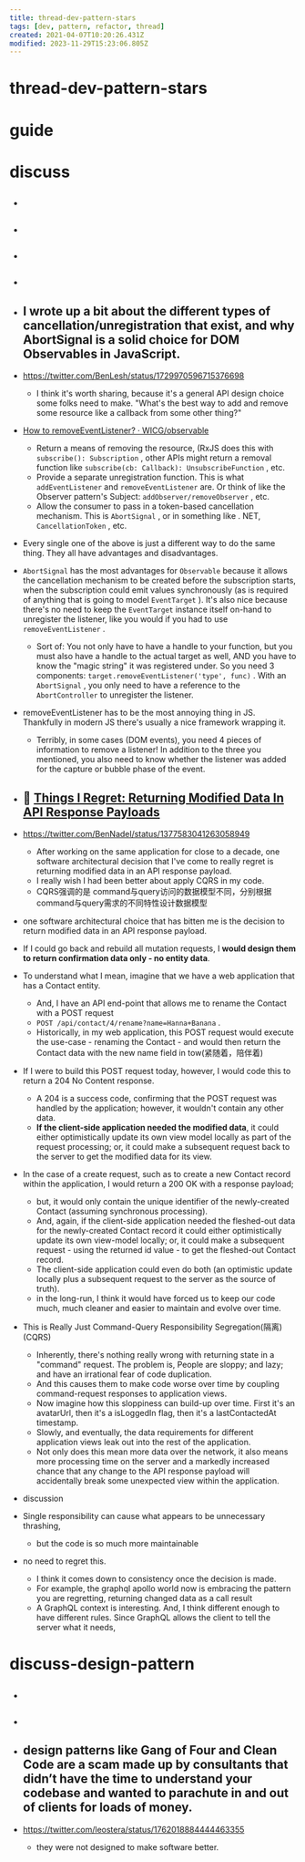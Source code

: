 ```yaml
---
title: thread-dev-pattern-stars
tags: [dev, pattern, refactor, thread]
created: 2021-04-07T10:20:26.431Z
modified: 2023-11-29T15:23:06.805Z
---
```


# thread-dev-pattern-stars

# guide

# discuss
- ## 

- ## 

- ## 

- ## 

- ## I wrote up a bit about the different types of cancellation/unregistration that exist, and why AbortSignal is a solid choice for DOM Observables in JavaScript.
- https://twitter.com/BenLesh/status/1729970596715376698
  - I think it's worth sharing, because it's a general API design choice some folks need to make. "What's the best way to add and remove some resource like a callback from some other thing?"
- [How to removeEventListener? · WICG/observable](https://github.com/WICG/observable/issues/75#issuecomment-1832698540)
  - Return a means of removing the resource, (RxJS does this with `subscribe(): Subscription` , other APIs might return a removal function like `subscribe(cb: Callback): UnsubscribeFunction` , etc.
  - Provide a separate unregistration function. This is what `addEventListener` and `removeEventListener` are. Or think of like the Observer pattern's Subject: `addObserver/removeObserver` , etc.
  - Allow the consumer to pass in a token-based cancellation mechanism. This is `AbortSignal` , or in something like . NET, `CancellationToken` , etc.
- Every single one of the above is just a different way to do the same thing. They all have advantages and disadvantages.
- `AbortSignal` has the most advantages for `Observable` because it allows the cancellation mechanism to be created before the subscription starts, when the subscription could emit values synchronously (as is required of anything that is going to model `EventTarget` ). It's also nice because there's no need to keep the `EventTarget` instance itself on-hand to unregister the listener, like you would if you had to use `removeEventListener` .
  - Sort of: You not only have to have a handle to your function, but you must also have a handle to the actual target as well, AND you have to know the "magic string" it was registered under. So you need 3 components: `target.removeEventListener('type', func)` . With an `AbortSignal` , you only need to have a reference to the `AbortController` to unregister the listener.

- removeEventListener has to be the most annoying thing in JS. Thankfully in modern JS there's usually a nice framework wrapping it.
  - Terribly, in some cases (DOM events), you need 4 pieces of information to remove a listener! In addition to the three you mentioned, you also need to know whether the listener was added for the capture or bubble phase of the event.

- ## 📝 [Things I Regret: Returning Modified Data In API Response Payloads](https://www.bennadel.com/blog/4019-things-i-regret-returning-modified-data-in-api-response-payloads.htm)
- https://twitter.com/BenNadel/status/1377583041263058949
  - After working on the same application for close to a decade, one software architectural decision that I've come to really regret is returning modified data in an API response payload. 
  - I really wish I had been better about apply CQRS in my code.
  - CQRS强调的是 command与query访问的数据模型不同，分别根据command与query需求的不同特性设计数据模型
- one software architectural choice that has bitten me is the decision to return modified data in an API response payload. 
- If I could go back and rebuild all mutation requests, I **would design them to return confirmation data only - no entity data**.
- To understand what I mean, imagine that we have a web application that has a Contact entity. 
  - And, I have an API end-point that allows me to rename the Contact with a POST request
  - `POST /api/contact/4/rename?name=Hanna+Banana` .
  - Historically, in my web application, this POST request would execute the use-case - renaming the Contact - and would then return the Contact data with the new name field in tow(紧随着，陪伴着)
- If I were to build this POST request today, however, I would code this to return a 204 No Content response. 
  - A 204 is a success code, confirming that the POST request was handled by the application; however, it wouldn't contain any other data.
  - **If the client-side application needed the modified data**, it could either optimistically update its own view model locally as part of the request processing; or, it could make a subsequent request back to the server to get the modified data for its view.
- In the case of a create request, such as to create a new Contact record within the application, I would return a 200 OK with a response payload; 
  - but, it would only contain the unique identifier of the newly-created Contact (assuming synchronous processing).
  - And, again, if the client-side application needed the fleshed-out data for the newly-created Contact record it could either optimistically update its own view-model locally; or, it could make a subsequent request - using the returned id value - to get the fleshed-out Contact record. 
  - The client-side application could even do both (an optimistic update locally plus a subsequent request to the server as the source of truth).
  - in the long-run, I think it would have forced us to keep our code much, much cleaner and easier to maintain and evolve over time.
- This is Really Just Command-Query Responsibility Segregation(隔离) (CQRS)
  - Inherently, there's nothing really wrong with returning state in a "command" request. The problem is, People are sloppy; and lazy; and have an irrational fear of code duplication. 
  - And this causes them to make code worse over time by coupling command-request responses to application views.
  - Now imagine how this sloppiness can build-up over time. First it's an avatarUrl, then it's a isLoggedIn flag, then it's a lastContactedAt timestamp. 
  - Slowly, and eventually, the data requirements for different application views leak out into the rest of the application.
  - Not only does this mean more data over the network, it also means more processing time on the server and a markedly increased chance that any change to the API response payload will accidentally break some unexpected view within the application.

- discussion
- Single responsibility can cause what appears to be unnecessary thrashing, 
  - but the code is so much more maintainable
- no need to regret this. 
  - I think it comes down to consistency once the decision is made.
  - For example, the graphql apollo world now is embracing the pattern you are regretting, returning changed data as a call result
  - A GraphQL context is interesting. And, I think different enough to have different rules. Since GraphQL allows the client to tell the server what it needs, 
# discuss-design-pattern
- ## 

- ## 

- ## design patterns like Gang of Four and Clean Code are a scam made up by consultants that didn’t have the time to understand your codebase and wanted to parachute in and out of clients for loads of money.
- https://twitter.com/leostera/status/1762018884444463355
  - they were not designed to make software better.
